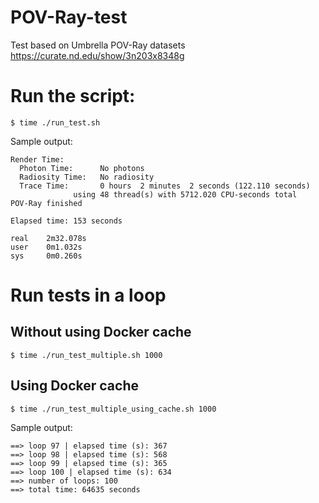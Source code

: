 # POV-Ray-test
Test based on Umbrella POV-Ray datasets https://curate.nd.edu/show/3n203x8348g

# Run the script:
```console
$ time ./run_test.sh
```
Sample output:

```console
Render Time:
  Photon Time:      No photons
  Radiosity Time:   No radiosity
  Trace Time:       0 hours  2 minutes  2 seconds (122.110 seconds)
              using 48 thread(s) with 5712.020 CPU-seconds total
POV-Ray finished

Elapsed time: 153 seconds

real    2m32.078s
user    0m1.032s
sys     0m0.260s
```

# Run tests in a loop

## Without using Docker cache
```console
$ time ./run_test_multiple.sh 1000
```

## Using Docker cache
```console
$ time ./run_test_multiple_using_cache.sh 1000
```

Sample output:

```console
==> loop 97 | elapsed time (s): 367
==> loop 98 | elapsed time (s): 568
==> loop 99 | elapsed time (s): 365
==> loop 100 | elapsed time (s): 634
==> number of loops: 100
==> total time: 64635 seconds
```
